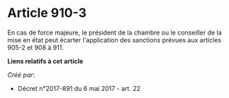 # Article 910-3

En cas de force majeure, le président de la chambre ou le conseiller de la mise en état peut écarter l'application des
sanctions prévues aux articles 905-2 et 908 à 911.

**Liens relatifs à cet article**

_Créé par_:

  - Décret n°2017-891 du 6 mai 2017 - art. 22
